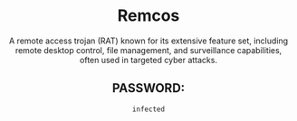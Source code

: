 <div align="center">

# Remcos

A remote access trojan (RAT) known for its extensive feature set, including remote desktop control, file management, and surveillance capabilities, often used in targeted cyber attacks.

## PASSWORD:

```
infected
```

</div>
